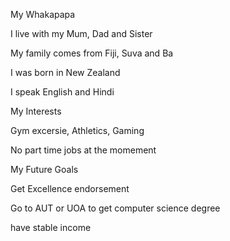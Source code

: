 My Whakapapa

I live with my Mum, Dad and Sister

My family comes from Fiji, Suva and Ba

I was born in New Zealand 

I speak English and Hindi





My Interests

Gym excersie, Athletics, Gaming 

No part time jobs at the momement





My Future Goals

Get Excellence endorsement

Go to AUT or UOA to get computer science degree

have stable income
